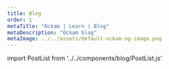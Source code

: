 ```yaml
---
title: Blog
order: 1
metaTitle: "Ockam | Learn | Blog"
metaDescription: "Ockam blog"
metaImage: ../../assets/default-ockam-og-image.png
---
```

import PostList from '../../components/blog/PostList.js'

<PostList />
